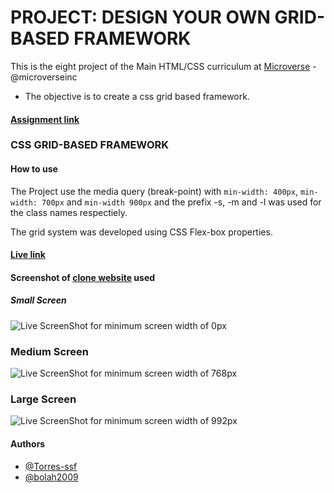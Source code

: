 # PROJECT: DESIGN YOUR OWN GRID-BASED FRAMEWORK

This is the eight project of the Main HTML/CSS curriculum at [Microverse](https://www.microverse.org/) - @microverseinc

* The objective is to create a css grid based framework.

#### [Assignment link](https://www.theodinproject.com/courses/html5-and-css3/lessons/design-your-own-grid-based-framework)

### CSS GRID-BASED FRAMEWORK

#### How to use

The Project use the media query (break-point) with  `min-width: 400px`, `min-width: 700px` and `min-width 900px` and the prefix -s, -m and -l was used for the class names respectiely.

The grid system was developed using CSS Flex-box properties.

#### [Live link](https://bolabuari.com/css-grid-based-framework)

#### Screenshot of [clone website](https://www.theodinproject.com/courses/html5-and-css3/lessons/design-your-own-grid-based-framework) used

##### Small Screen 
![Live ScreenShot for minimum screen width of 0px](https://res.cloudinary.com/bolaah/image/upload/v1556126659/github-microverse-project/css-grid-based/Grid-BasedFramework-s.png)

### Medium Screen
![Live ScreenShot for minimum screen width of 768px](https://res.cloudinary.com/bolaah/image/upload/v1556126661/github-microverse-project/css-grid-based/Grid-Based-Framework-m.png)

### Large Screen
![Live ScreenShot for minimum screen width of 992px](https://res.cloudinary.com/bolaah/image/upload/v1556126663/github-microverse-project/css-grid-based/Grid-Based-Framework-l.png)

#### Authors

* [@Torres-ssf](https://github.com/Torres-ssf)
* [@bolah2009](https://github.com/bolah2009/)
